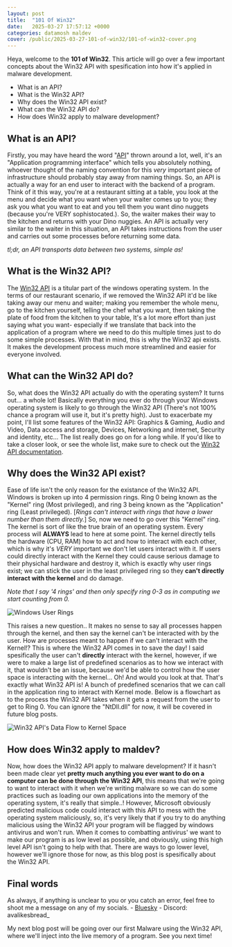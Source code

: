 ```yaml
---
layout: post
title:  "101 Of Win32"
date:   2025-03-27 17:57:12 +0000
categories: datamosh maldev
cover: /public/2025-03-27-101-of-win32/101-of-win32-cover.png
---
```

Heya, welcome to the **101 of Win32**. This article will go over a few important concepts about the Win32 API with spesification into how it's applied in malware development.
* What is an API?
* What is the Win32 API?
* Why does the Win32 API exist?
* What can the Win32 API do?
* How does Win32 apply to malware development?

## What is an API?

Firstly, you may have heard the word "[API][API]" thrown around a lot, well, it's an "Application programming interface" which tells you absolutely nothing, whoever thought of the naming convention for this *very* important piece of infrastructure should probably stay away from naming things. So, an API is actually a way for an end user to interact with the backend of a program. Think of it this way, you're at a restaurant sitting at a table, you look at the menu and decide what you want when your waiter comes up to you; they ask you what you want to eat and you tell them you want dino nuggets (because you're VERY sophistocated.). So, the waiter makes their way to the kitchen and returns with your Dino nuggies. An API is actually very similar to the waiter in this situation, an API takes instructions from the user and carries out some processes before returning some data.

*tl;dr, an API transports data between two systems, simple as!*

## What is the Win32 API?

The [Win32 API][win32-api] is a titular part of the windows operating system. In the terms of our restaurant scenario, if we removed the Win32 API it'd be like taking away our menu and waiter; making you remember the whole menu, go to the kitchen yourself, telling the chef what you want, then taking the plate of food from the kitchen to your table, It's a lot more effort than just saying what you want- especially if we translate that back into the application of a program where we need to do this multiple times just to do some simple processes. With that in mind, this is why the Win32 api exists. It makes the development process much more streamlined and easier for everyone involved.

## What can the Win32 API do?

So, what does the Win32 API actually do with the operating system? It turns out... a whole lot! Basically everything you ever do through your Windows operating system is likely to go through the Win32 API (There's not 100% chance a program will use it, but it's pretty high). Just to exacerbate my point, I'll list some features of the Win32 API: Graphics & Gaming, Audio and Video, Data access and storage, Devices, Networking and internet, Security and identity, etc... The list really does go on for a long while. If you'd like to take a closer look, or see the whole list, make sure to check out the [Win32 API documentation][win32-api-documentation].

## Why does the Win32 API exist?

Ease of life isn't the only reason for the existance of the Win32 API. Windows is broken up into 4 permission rings. Ring 0 being known as the "Kernel" ring (Most privileged), and ring 3 being known as the "Application" ring (Least privileged). [*Rings can't interact with rings that have a lower number than them directly.*] So, now we need to go over this "Kernel" ring. The kernel is sort of like the true brain of an operating system. Every process will **ALWAYS** lead to here at some point. The kernel directly tells the hardware (CPU, RAM) how to act and how to interact with each other, which is why it's *VERY* important we don't let users interact with it. If users could directly interact with the Kernel they could cause serious damage to their physichal hardware and destroy it, which is exactly why user rings exist; we can stick the user in the least privileged ring so they **can't directly interact with the kernel** and do damage.

*Note that I say '4 rings' and then only specify ring 0-3 as in computing we start counting from 0.*

![Windows User Rings]({{site.url}}/public/2025-03-27-101-of-win32/UserRings.drawio.png)

This raises a new question.. It makes no sense to say all processes happen through the kernel, and then say the kernel can't be interacted with by the user. How are processes meant to happen if we can't interact with the Kernel!? This is where the Win32 API comes in to save the day! I said spesifically the user can't **directly** interact with the kernel, however, if we were to make a large list of predefined scenarios as to how we interact with it, that wouldn't be an issue, because we'd be able to control how the user space is interacting with the kernel... Oh! And would you look at that. That's exactly what Win32 API is! A bunch of predefined scenarios that we can call in the application ring to interact with Kernel mode. Below is a flowchart as to the process the Win32 API takes when it gets a request from the user to get to Ring 0. You can ignore the "NtDll.dll" for now, it will be covered in future blog posts.

![Win32 API's Data Flow to Kernel Space]({{site.url}}/public/2025-03-27-101-of-win32/Win32ApiDataFlow.drawio.png)

## How does Win32 apply to maldev?

Now, how does the Win32 API apply to malware development? If it hasn't been made clear yet **pretty much anything you ever want to do on a computer can be done through the Win32 API**, this means that we're going to want to interact with it when we're writing malware so we can do some practices such as loading our own applications into the memory of the operating system, it's really that simple..! However, Microsoft obviously predicted malicious code could interact with this API to mess with the operating system maliciously, so, it's very likely that if you try to do anything malicious using the Win32 API your program will be flagged by windows antivirus and won't run. When it comes to combatting antivirus' we want to make our program is as low level as possible, and obviously, using this high level API isn't going to help with that. There are ways to go lower level, however we'll ignore those for now, as this blog post is spesifically about the Win32 API.

## Final words

As always, if anything is unclear to you or you catch an error, feel free to shoot me a message on any of my socials.
    - [Bluesky][bsky-link]
    - Discord: avalikesbread_

My next blog post will be going over our first Malware using the Win32 API, where we'll inject into the live memory of a program. See you next time!

[bsky-link]: https://bsky.app/profile/avalikesbread.bsky.social
[tiktok-link]: https://www.tiktok.com/@avalikesbread

[win32-api-documentation]: https://learn.microsoft.com/en-us/windows/win32/api/
[API]: https://en.wikipedia.org/wiki/API
[win32-api]: https://learn.microsoft.com/en-us/windows/win32/api/
